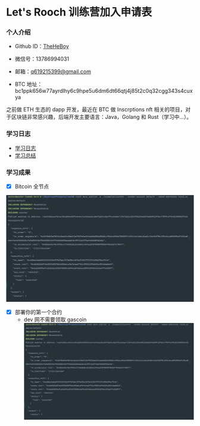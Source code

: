 # Let's Rooch 训练营加入申请表

### 个人介绍

* Github ID：[TheHeBoy](https://github.com/TheHeBoy)

* 微信号：13786994031

* 邮箱：q619215399@gmail.com

* BTC 地址：bc1ppk656w77ayrdlhy6c9hpe5u6dm6dt66qtj4j85t2c0q32cgg343s4cuxya

之前做 ETH 生态的 dapp 开发，最近在 BTC 做 Inscrptions nft 相关的项目，对于区块链非常感兴趣，后端开发主要语言：Java，Golang 和 Rust（学习中...）。

### 学习日志

- [学习日志](journal.md)
- [学习总结](summary.md)

### 学习成果
- [x] Bitcoin 全节点

![img.png](images/img2.png)

- [X] 部署你的第一个合约
  - dev 网不需要领取 gascoin
![img.png](images/img2.png)
